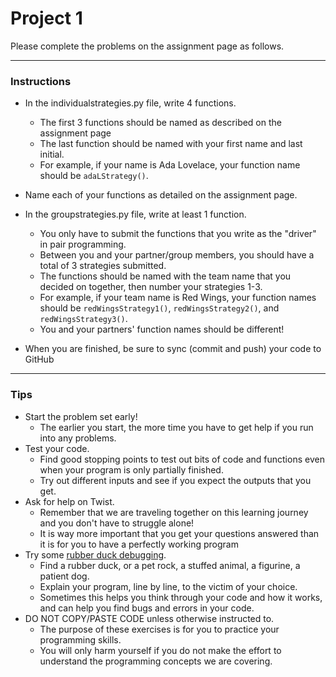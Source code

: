 # Project 1

Please complete the problems on the assignment page as follows.

---

### Instructions
- In the individualstrategies.py file, write 4 functions.
     - The first 3 functions should be named as described on the assignment page
     - The last function should be named with your first name and last initial. 
     - For example, if your name is Ada Lovelace, your function name should be `adaLStrategy()`.
- Name each of your functions as detailed on the assignment page.

- In the groupstrategies.py file, write at least 1 function.
     - You only have to submit the functions that you write as the "driver" in pair programming.
     - Between you and your partner/group members, you should have a total of 3 strategies submitted.
     - The functions should be named with the team name that you decided on together, then number your strategies 1-3. 
     - For example, if your team name is Red Wings, your function names should be `redWingsStrategy1()`,  `redWingsStrategy2()`, and `redWingsStrategy3()`.
     - You and your partners' function names should be different!
- When you are finished, be sure to sync (commit and push) your code to GitHub

---

### Tips
- Start the problem set early!
    - The earlier you start, the more time you have to get help if you run into any 
    problems.
- Test your code. 
    - Find good stopping points to test out bits of code and
    functions even when your program is only partially finished. 
    - Try out different inputs and see if you expect the outputs that you get.
- Ask for help on Twist. 
    - Remember that we are traveling together on this 
    learning journey and you don't have to struggle alone!
    - It is way more important that you get your questions answered than it is
    for you to have a perfectly working program
- Try some [rubber duck debugging](https://rubberduckdebugging.com/).
    - Find a rubber duck, or a pet rock, a stuffed animal, a figurine, a patient dog.
    - Explain your program, line by line, to the victim of your choice.
    - Sometimes this helps you think through your code and how it works, and 
    can help you find bugs and errors in your code.
- DO NOT COPY/PASTE CODE unless otherwise instructed to.
    - The purpose of these exercises is for you to practice your programming skills.
    - You will only harm yourself if you do not make the effort to understand the
    programming concepts we are covering.
    
